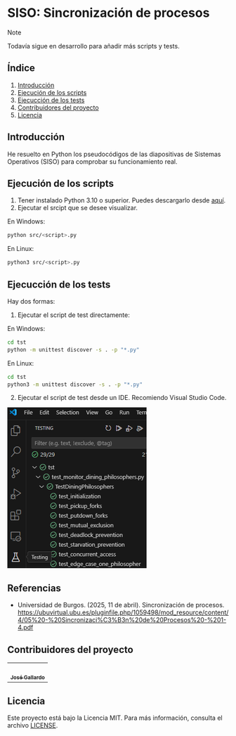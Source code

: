 # SISO: Sincronización de procesos

> [!Note]
> Todavía sigue en desarrollo para añadir más scripts y tests.

## Índice

1. [Introducción](#introducción)
2. [Ejecución de los scripts](#ejecución-de-los-scripts)
3. [Ejecucción de los tests](#ejecución-de-los-tests)
4. [Contribuidores del proyecto](#contribuidores-del-proyecto)
5. [Licencia](#licencia)

## Introducción

He resuelto en Python los pseudocódigos de las diapositivas de Sistemas Operativos (SISO) para comprobar su funcionamiento real.

## Ejecución de los scripts

1. Tener instalado Python 3.10 o superior. Puedes descargarlo desde [aquí](https://www.python.org/downloads/).
2. Ejecutar el srcipt que se desee visualizar.

En Windows:
```bash
python src/<script>.py
```

En Linux:
```bash
python3 src/<script>.py
```

## Ejecucción de los tests

Hay dos formas:
1. Ejecutar el script de test directamente:

En Windows:
```bash
cd tst
python -m unittest discover -s . -p "*.py"
```

En Linux:
```bash
cd tst
python3 -m unittest discover -s . -p "*.py"
```

2. Ejecutar el script de test desde un IDE. Recomiendo Visual Studio Code.

![VSCode Test](assets/VSCodeTest.png)

## Referencias

- Universidad de Burgos. (2025, 11 de abril). Sincronización de procesos. https://ubuvirtual.ubu.es/pluginfile.php/1059498/mod_resource/content/4/05%20-%20Sincronizaci%C3%B3n%20de%20Procesos%20-%201-4.pdf

## Contribuidores del proyecto

<table>
    <tr>
        <td align="center"><a href="https://joseleelportfolio.vercel.app/"><img src="https://github.com/Joseleelsuper.png" width="100px;" alt=""/><br /><sub><b>José Gallardo</b></sub></a></td>
    </tr>
</table>

## Licencia

Este proyecto está bajo la Licencia MIT. Para más información, consulta el archivo [LICENSE](LICENSE).
